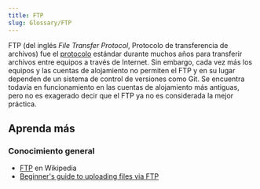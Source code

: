 ```yaml
---
title: FTP
slug: Glossary/FTP
---
```


FTP (del inglés _File Transfer Protocol_, Protocolo de transferencia de archivos) fue el [protocolo](/es/docs/Glossary/Protocol) estándar durante muchos años para transferir archivos entre equipos a través de Internet. Sin embargo, cada vez más los equipos y las cuentas de alojamiento no permiten el FTP y en su lugar dependen de un sistema de control de versiones como Git. Se encuentra todavía en funcionamiento en las cuentas de alojamiento más antiguas, pero no es exagerado decir que el FTP ya no es considerada la mejor práctica.

## Aprenda más

### Conocimiento general

- [FTP](https://es.wikipedia.org/wiki/Protocolo_de_transferencia_de_archivos) en Wikipedia
- [Beginner's guide to uploading files via FTP](/es/docs/Learn/Common_questions/Tools_and_setup/Upload_files_to_a_web_server)
